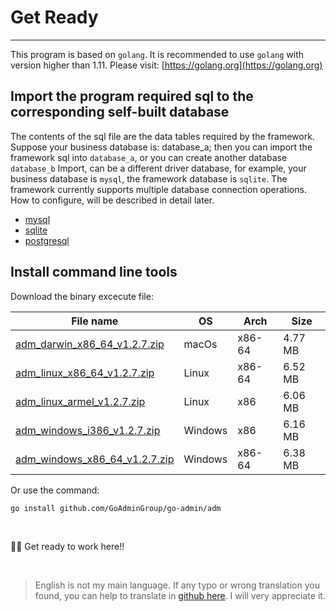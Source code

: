 # Get Ready
---

This program is based on ```golang```. It is recommended to use ```golang``` with version higher than 1.11. Please visit: [https://golang.org](https://golang.org)

## Import the program required sql to the corresponding self-built database

The contents of the sql file are the data tables required by the framework. Suppose your business database is: database_a; then you can import the framework sql into ```database_a```, or you can create another database ```database_b``` Import, can be a different driver database, for example, your business database is ```mysql```, the framework database is ```sqlite```. The framework currently supports multiple database connection operations. How to configure, will be described in detail later.

- [mysql](https://raw.githubusercontent.com/GoAdminGroup/go-admin/master/data/admin.sql)
- [sqlite](https://raw.githubusercontent.com/GoAdminGroup/go-admin/master/data/admin.db)
- [postgresql](https://raw.githubusercontent.com/GoAdminGroup/go-admin/master/data/admin.pgsql)

## Install command line tools

Download the binary excecute file: 

|  File name   | OS  | Arch  | Size  |
|  ----  | ----  | ----  |----  |
| [adm_darwin_x86_64_v1.2.7.zip](http://file.go-admin.cn/go_admin/cli/v1_2_7/adm_darwin_x86_64_v1.2.7.zip)  | macOs | x86-64 | 4.77 MB
| [adm_linux_x86_64_v1.2.7.zip](http://file.go-admin.cn/go_admin/cli/v1_2_7/adm_linux_x86_64_v1.2.7.zip)  | Linux | x86-64   | 6.52 MB
| [adm_linux_armel_v1.2.7.zip](http://file.go-admin.cn/go_admin/cli/v1_2_7/adm_linux_armel_v1.2.7.zip)  | Linux | x86   | 6.06 MB
| [adm_windows_i386_v1.2.7.zip](http://file.go-admin.cn/go_admin/cli/v1_2_7/adm_windows_i386_v1.2.7.zip)  | Windows | x86  |6.16 MB
| [adm_windows_x86_64_v1.2.7.zip](http://file.go-admin.cn/go_admin/cli/v1_2_7/adm_windows_x86_64_v1.2.7.zip)  | Windows | x86-64   |6.38 MB


Or use the command:

```
go install github.com/GoAdminGroup/go-admin/adm
```

<br>

🍺🍺 Get ready to work here!!

<br>

> English is not my main language. If any typo or wrong translation you found, you can help to translate in [github here](https://github.com/GoAdminGroup/docs). I will very appreciate it.


